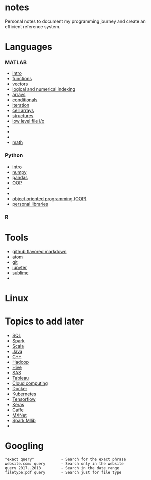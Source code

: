 # notes
Personal notes to document my programming journey and create an efficient reference system.

# Languages

### MATLAB
- [intro](./topics/matlab_intro.md)
- [functions](./topics/matlab_functions.md)
- [vectors](./topics/.md)
- [logical and numerical indexing](./topics/.md)
- [arrays](./topics/.md)
- [conditionals](./topics/.md)
- [iteration](./topics/.md)
- [cell arrays](./topics/.md)
- [structures](./topics/.md)
- [low level file i/o](./topics/.md)
- [](./topics/.md)
- [](./topics/.md)
- [](./topics/.md)
- [math](./topics/matlab_math.md)

### Python
- [intro](./topics/py_intro.md)
- [numpy](./topics/.md)
- [pandas](./topics/.md)
- [OOP](./topics/.md)
- [](./topics/.md)
- [](./topics/.md)
- [object oriented programming (OOP)](./topics/.md)
- [personal libraries](./topics/.md)

### R

# Tools
- [github flavored markdown](./topics/github_markdown.md)
- [atom](./topics/atom.md)
- [git](./topics/git.md)
- [jupyter](./topics/jupyter.md)
- [sublime](./topics/.md)
- [](./topics/.md)

# Linux

# Topics to add later
- [SQL](./topics/.md)
- [Spark](./topics/.md)
- [Scala](./topics/.md)
- [Java](./topics/.md)
- [C++](./topics/.md)
- [Hadoop](./topics/.md)
- [Hive](./topics/.md)
- [SAS](./topics/.md)
- [Tableau](./topics/.md)
- [Cloud computing](./topics/.md)
- [Docker](./topics/.md)
- [Kubernetes](./topics/.md)
- [Tensorflow](./topics/.md)
- [Keras](./topics/.md)
- [Caffe](./topics/.md)
- [MXNet](./topics/.md)
- [Spark Mllib](./topics/.md)
- [](./topics/.md)


# Googling

```
"exact query"            - Search for the exact phrase
website.com: query       - Search only in the website
query 2017..2018         - Search in the date range
filetype:pdf query       - Search just for file type
```
